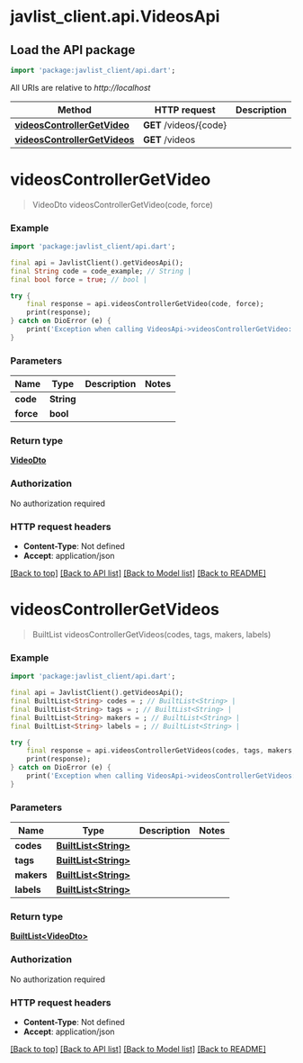 # javlist_client.api.VideosApi

## Load the API package
```dart
import 'package:javlist_client/api.dart';
```

All URIs are relative to *http://localhost*

Method | HTTP request | Description
------------- | ------------- | -------------
[**videosControllerGetVideo**](VideosApi.md#videoscontrollergetvideo) | **GET** /videos/{code} | 
[**videosControllerGetVideos**](VideosApi.md#videoscontrollergetvideos) | **GET** /videos | 


# **videosControllerGetVideo**
> VideoDto videosControllerGetVideo(code, force)



### Example
```dart
import 'package:javlist_client/api.dart';

final api = JavlistClient().getVideosApi();
final String code = code_example; // String | 
final bool force = true; // bool | 

try {
    final response = api.videosControllerGetVideo(code, force);
    print(response);
} catch on DioError (e) {
    print('Exception when calling VideosApi->videosControllerGetVideo: $e\n');
}
```

### Parameters

Name | Type | Description  | Notes
------------- | ------------- | ------------- | -------------
 **code** | **String**|  | 
 **force** | **bool**|  | 

### Return type

[**VideoDto**](VideoDto.md)

### Authorization

No authorization required

### HTTP request headers

 - **Content-Type**: Not defined
 - **Accept**: application/json

[[Back to top]](#) [[Back to API list]](../README.md#documentation-for-api-endpoints) [[Back to Model list]](../README.md#documentation-for-models) [[Back to README]](../README.md)

# **videosControllerGetVideos**
> BuiltList<VideoDto> videosControllerGetVideos(codes, tags, makers, labels)



### Example
```dart
import 'package:javlist_client/api.dart';

final api = JavlistClient().getVideosApi();
final BuiltList<String> codes = ; // BuiltList<String> | 
final BuiltList<String> tags = ; // BuiltList<String> | 
final BuiltList<String> makers = ; // BuiltList<String> | 
final BuiltList<String> labels = ; // BuiltList<String> | 

try {
    final response = api.videosControllerGetVideos(codes, tags, makers, labels);
    print(response);
} catch on DioError (e) {
    print('Exception when calling VideosApi->videosControllerGetVideos: $e\n');
}
```

### Parameters

Name | Type | Description  | Notes
------------- | ------------- | ------------- | -------------
 **codes** | [**BuiltList&lt;String&gt;**](String.md)|  | 
 **tags** | [**BuiltList&lt;String&gt;**](String.md)|  | 
 **makers** | [**BuiltList&lt;String&gt;**](String.md)|  | 
 **labels** | [**BuiltList&lt;String&gt;**](String.md)|  | 

### Return type

[**BuiltList&lt;VideoDto&gt;**](VideoDto.md)

### Authorization

No authorization required

### HTTP request headers

 - **Content-Type**: Not defined
 - **Accept**: application/json

[[Back to top]](#) [[Back to API list]](../README.md#documentation-for-api-endpoints) [[Back to Model list]](../README.md#documentation-for-models) [[Back to README]](../README.md)

